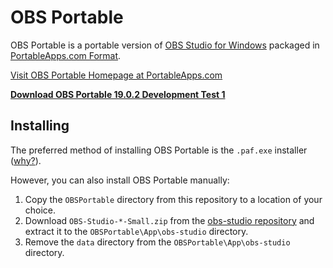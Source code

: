 # OBS Portable

OBS Portable is a portable version of [OBS Studio for Windows](https://obsproject.com/) packaged in [PortableApps.com Format](http://portableapps.com/about/what_is_a_portable_app).

[Visit OBS Portable Homepage at PortableApps.com](https://portableapps.com/node/53266)

__[Download OBS Portable 19.0.2 Development Test 1][download]__

## Installing

The preferred method of installing OBS Portable is the `.paf.exe` installer ([why?](http://portableapps.com/about/what_is_a_portable_app#whypaf)).

However, you can also install OBS Portable manually:

1. Copy the `OBSPortable` directory from this repository to a location of your choice.
2. Download `OBS-Studio-*-Small.zip` from the [obs-studio repository](https://github.com/jp9000/obs-studio/releases) and extract it to the `OBSPortable\App\obs-studio` directory.
3. Remove the `data` directory from the `OBSPortable\App\obs-studio` directory.

 [download]: http://sourceforge.net/projects/mwayne/files/OBSPortable/OBSPortable_19.0.2_Dev_Test_1.paf.exe/download
